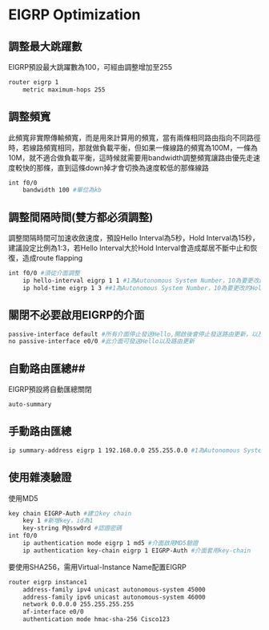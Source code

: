 # EIGRP Optimization #

## 調整最大跳躍數 ##

EIGRP預設最大跳躍數為100，可經由調整增加至255

```bash
router eigrp 1
    metric maximum-hops 255 
```

## 調整頻寬 ##

此頻寬非實際傳輸頻寬，而是用來計算用的頻寬，當有兩條相同路由指向不同路徑時，若線路頻寬相同，那就做負載平衡，但如果一條線路的頻寬為100M，一條為10M，就不適合做負載平衡，這時候就需要用bandwidth調整頻寬讓路由優先走速度較快的那條，直到這條down掉才會切換為速度較低的那條線路

```bash
int f0/0
    bandwidth 100 #單位為kb
```

## 調整間隔時間(雙方都必須調整) ##

調整間隔時間可加速收斂速度，預設Hello Interval為5秒，Hold Interval為15秒，建議設定比例為1:3，若Hello Interval大於Hold Interval會造成鄰居不斷中止和恢復，造成route flapping 

```bash
int f0/0 #須從介面調整
	ip hello-interval eigrp 1 1 #1為Autonomous System Number，10為要更改的Hello間隔
	ip hold-time eigrp 1 3 ##1為Autonomous System Number，10為要更改的Hold間隔
```

## 關閉不必要啟用EIGRP的介面 ##

```bash
passive-interface default #所有介面停止發送Hello,開啟後會停止發送路由更新，以及傳入的路由更新
no passive-interface e0/0 #此介面可發送Hello以及路由更新
```

## 自動路由匯總##

EIGRP預設將自動匯總關閉

```bash 
auto-summary 
```

## 手動路由匯總 ##

```bash 
ip summary-address eigrp 1 192.168.0.0 255.255.0.0 #1為Autonomous System Number，之後為匯總的範圍
```

## 使用雜湊驗證 ## 

使用MD5

```bash 
key chain EIGRP-Auth #建立key chain
	key 1 #新增key，id為1
	key-string P@ssw0rd #認證密碼	
int f0/0 
    ip authentication mode eigrp 1 md5 #介面啟用MD5驗證
	ip authentication key-chain eigrp 1 EIGRP-Auth #介面套用key-chain
```	

要使用SHA256，需用Virtual-Instance Name配置EIGRP 

```bash
router eigrp instance1 
    address-family ipv4 unicast autonomous-system 45000 
    address-family ipv6 unicast autonomous-system 46000 
    network 0.0.0.0 255.255.255.255 
    af-interface e0/0
    authentication mode hmac-sha-256 Cisco123 
```